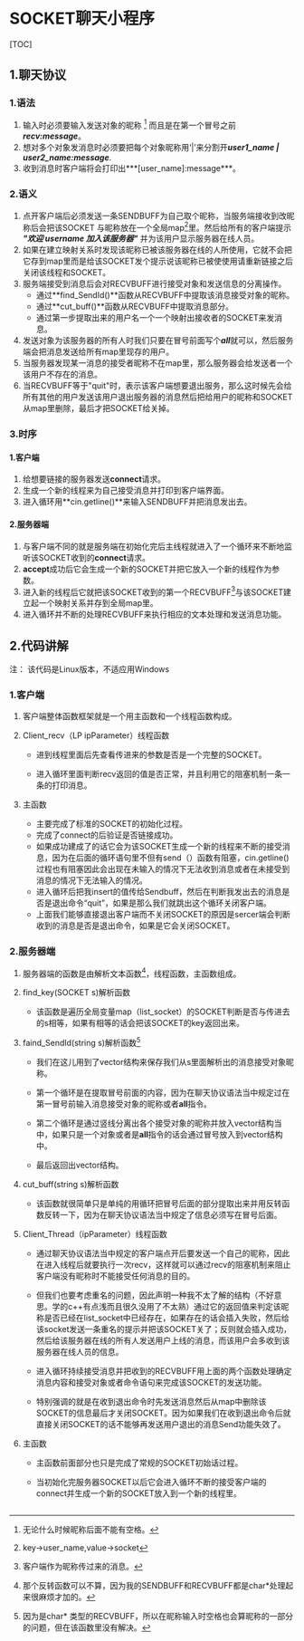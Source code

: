 # SOCKET聊天小程序

[TOC]
##  1.聊天协议
### 1.语法  
1. 输入时必须要输入发送对象的昵称 [^注1] 而且是在第一个冒号之前***recv:message***。
2. 想对多个对象发消息时必须要把每个对象昵称用‘|’来分割开***user1_name \| user2_name:message***. 
3. 收到消息时客户端将会打印出***[user_name]:message***。


### 2.语义  
1. 点开客户端后必须发送一条SENDBUFF为自己取个昵称，当服务端接收到改昵称后会把该SOCKET 与昵称放在一个全局map[^注2]里。然后给所有的客户端提示 ***"欢迎 username 加入该服务器"*** 并为该用户显示服务器在线人员。
2. 如果在建立映射关系时发现该昵称已被该服务器在线的人所使用，它就不会把它存到map里而是给该SOCKET发个提示说该昵称已被使使用请重新链接之后关闭该线程和SOCKET。
3. 服务端接受到消息后会对RECVBUFF进行接受对象和发送信息的分离操作。
    * 通过**find_SendId()**函数从RECVBUFF中提取该消息接受对象的昵称。
    * 通过**cut_buff()**函数从RECVBUFF中提取消息部分。
    * 通过第一步提取出来的用户名一个一个映射出接收者的SOCKET来发消息。
2. 发送对象为该服务器的所有人时我们只要在冒号前面写个***all***就可以，然后服务端会把消息发送给所有map里现存的用户。
3. 当服务器发现某一消息的接受者昵称不在map里，那么服务器会给发送者一个该用户不存在的消息。
4. 当RECVBUFF等于"quit"时，表示该客户端想要退出服务，那么这时候先会给所有其他的用户发送该用户退出服务器的消息然后把给用户的昵称和SOCKET从map里删除，最后才把SOCKET给关掉。

### 3.时序

#### 1.客户端

1. 给想要链接的服务器发送**connect**请求。
2. 生成一个新的线程来为自己接受消息并打印到客户端界面。
3. 进入循环用**cin.getline()**来输入SENDBUFF并把消息发出去。

#### 2.服务器端

1. 与客户端不同的就是服务端在初始化完后主线程就进入了一个循环来不断地监听该SOCKET收到的**connect**请求。
2. **accept**成功后它会生成一个新的SOCKET并把它放入一个新的线程作为参数。
3. 进入新的线程后它就把该SOCKET收到的第一个RECVBUFF[^注3]与该SOCKET建立起一个映射关系并存到全局map里。
4. 进入循环并不断的处理RECVBUFF来执行相应的文本处理和发送消息功能。 

## 2.代码讲解 
注： 该代码是Linux版本，不适应用Windows

### 1.客户端

1. 客户端整体函数框架就是一个用主函数和一个线程函数构成。


2. Client_recv（LP ipParameter）线程函数

   * 进到线程里面后先查看传进来的参数是否是一个完整的SOCKET。

   * 进入循环里面判断recv返回的值是否正常，并且利用它的阻塞机制一条一条的打印消息。  


3. 主函数
   * 主要完成了标准的SOCKET的初始化过程。
   * 完成了connect的后验证是否链接成功。
   * 如果成功建成了的话它会为该SOCKET生成一个新的线程来不断的接受消息，因为在后面的循环语句里不但有send（）函数有阻塞，cin.getline()过程也有阻塞因此会出现在未输入的情况下无法收到消息或者在未接受到消息的情况下无法输入的情况。
   * 进入循环后把我insert的值传给Sendbuff，然后在判断我发出去的消息是否是退出命令“quit”，如果是那么我们就跳出这个循环关闭客户端。
   * 上面我们能够直接退出客户端而不关闭SOCKET的原因是sercer端会判断收到的消息是否是退出命令，如果是它会关闭SOCKET。 

  



### 2.服务器端

1. 服务器端的函数是由解析文本函数[^注4]，线程函数，主函数组成。  
 

2. find_key(SOCKET s)解析函数
   
      * 该函数是遍历全局变量map（list_socket）的SOCKET判断是否与传进去的s相等，如果有相等的话会把该SOCKET的key返回出来。  
      

3. faind_SendId(string s)解析函数[^注5]

   * 我们在这儿用到了vector<string>结构来保存我们从s里面解析出的消息接受对象昵称。

   * 第一个循环是在提取冒号前面的内容，因为在聊天协议语法当中规定过在第一冒号前输入消息接受对象的昵称或者**all**指令。

   * 第二个循环是通过竖线分离出各个接受对象的昵称并放入vector结构当中，如果只是一个对象或者是**all**指令的话会通过冒号放入到vector结构中。

   * 最后返回出vector结构。  


4. cut_buff(string s)解析函数

   * 该函数就很简单只是单纯的用循环把冒号后面的部分提取出来并用反转函数反转一下，因为在聊天协议语法当中规定了信息必须写在冒号后面。


5. Client_Thread（ipParameter）线程函数

   * 通过聊天协议语法当中规定的客户端点开后要发送一个自己的昵称，因此在进入线程后就要执行一次recv，这样就可以通过recv的阻塞机制来阻止客户端没有昵称时不能接受任何消息的目的。

   * 但我们也要考虑重名的问题，因此声明一种我不太了解的结构（不好意思。学的c++有点浅而且很久没用了不太熟）通过它的返回值来判定该昵称是否已经在list_socket中已经存在，如果存在的话会插入失败，然后给该socket发送一条重名的提示并把该SOCKET关了；反则就会插入成功，然后给该服务器在线的所有人发送用户上线的消息，而该用户会多收到该服务器在线人员的信息。

   * 进入循环持续接受消息并把收到的RECVBUFF用上面的两个函数处理确定消息内容和接受对象或者命令语句来完成该SOCKET的发送功能。

   * 特别强调的就是在收到退出命令时先发送消息然后从map中删除该SOCKET的信息最后才关闭SOCKET。因为如果我们在收到退出命令后就直接关闭SOCKET的话不能够再发送用户退出的消息Send功能失效了。


6. 主函数

   * 主函数前面部分也只是完成了常规的SOCKET初始话过程。

   * 当初始化完服务器SOCKET以后它会进入循环不断的接受客户端的connect并生成一个新的SOCKET放入到一个新的线程里。




## 



[^注1]:无论什么时候昵称后面不能有空格。
[^注2]:key->user_name,value->socket
[^注3]:客户端作为昵称传过来的消息。
[^注4]:那个反转函数可以不算，因为我的SENDBUFF和RECVBUFF都是char*处理起来很麻烦才加的。
[^注5]:因为是char* 类型的RECVBUFF，所以在昵称输入时空格也会算昵称的一部分的问题，但在该函数里没有解决。
